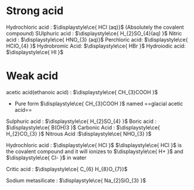 # Strong acid 
Hydrochloric acid : $\displaystyle\ce{ HCl (aq)}$ (Absolutely the covalent compound)
SUlphuric acid : $\displaystyle\ce{ H_{2}SO_{4}(aq) }$
Nitric acid : $\displaystyle\ce{ HNO_{3} (aq)}$
Perchloric acid: $\displaystyle\ce{ HClO_{4} }$
Hydrobromic Acid: $\displaystyle\ce{ HBr }$
Hydroiodic acid: $\displaystyle\ce{ HI }$




# Weak acid

acetic acid(ethanoic acid) : $\displaystyle\ce{ CH_{3}COOH }$ 
- Pure form $\displaystyle\ce{ CH_{3}COOH }$ named ==glacial acetic acid==

Sulphuric acid : $\displaystyle\ce{ H_{2}SO_{4} }$
Boric acid : $\displaystyle\ce{ B(OH)3 }$
Carbonic Acid : $\displaystyle\ce{ H_{2}CO_{3} }$
Nitrous Acid :$\displaystyle\ce{ NHO_{3} }$

Hydrochloric acid : $\displaystyle\ce{ HCl }$ 
$\displaystyle\ce{ HCl }$ is the covalent compound and it will ionizes to $\displaystyle\ce{ H+ }$ and $\displaystyle\ce{ Cl- }$ in water

Critic acid : $\displaystyle\ce{ C_{6} H_{8}O_{7}}$

Sodium metasilicate : $\displaystyle\ce{ Na_{2}SiO_{3} }$
